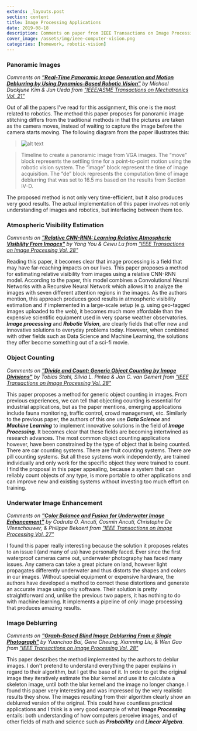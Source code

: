 ```yaml
---
extends: _layouts.post
section: content
title: Image Processing Applications
date: 2019-08-18
description: Comments on paper from IEEE Transactions on Image Processing
cover_image: /assets/img/ieee-computer-vision.png
categories: [homework, robotic-vision]
---
```


### Panoramic Images
_Comments on [**"Real-Time Panoramic Image Generation and Motion Deblurring by Using Dynamics-Based Robotic Vision"**](https://ieeexplore.ieee.org/document/7362211) by Michael Duckjune Kim & Jun Ueda from ["IEEE/ASME Transactions on Mechatronics Vol. 21"](https://ieeexplore.ieee.org/xpl/tocresult.jsp?isnumber=7463574)_

Out of all the papers I've read for this assignment, this one is the most related to robotics. The method this paper proposes for panoramic image stitching differs from the traditional methods in that the pictures are taken as the camera moves, instead of waiting to capture the image before the camera starts moving. The following diagram from the paper illustrates this:

>![alt text](/assets/img/ieee-panoramic-diagram.png)

> Timeline to create a panoramic image from VGA images. The “move” block represents the settling time for a point-to-point motion using the robotic vision system. The “image” block represent the time of image acquisition. The “de” block represents the computation time of image deblurring that was set to 16.5 ms based on the results from Section IV-D.

The proposed method is not only very time-efficient, but it also produces very good results. The actual implementation of this paper involves not only understanding of images and robotics, but interfacing between them too.


### Atmospheric Visibility Estimation
_Comments on [**"Relative CNN-RNN: Learning Relative Atmospheric Visibility From Images"**](https://ieeexplore.ieee.org/document/8412582) by Yang You & Cewu Lu from ["IEEE Transactions on Image Processing Vol. 28"](https://ieeexplore.ieee.org/xpl/tocresult.jsp?isnumber=8468142&punumber=83)_

Reading this paper, it becomes clear that image processing is a field that may have far-reaching impacts on our lives. This paper proposes a method for estimating relative visibility from images using a relative CNN-RNN model. According to the paper, this model combines a Convolutional Neural Networks with a Recursive Neural Network which allows it to analyze the images with seven different attention regions in the images. As the authors mention, this approach produces good results in atmospheric visibility estimation and if implemented in a large-scale setup (e.g. using geo-tagged images uploaded to the web), it becomes much more affordable than the expensive scientific equipment used in very sparse weather observatories. **_Image processing_** and **_Robotic Vision_**, are clearly fields that offer new and innovative solutions to everyday problems today. However, when combined with other fields such as Data Science and Machine Learning, the solutions they offer become something out of a sci-fi movie.


### Object Counting
_Comments on [**"Divide and Count: Generic Object Counting by Image Divisions"**](https://ieeexplore.ieee.org/document/8488575) by Tobias Stahl, Silvia L. Pintea & Jan C. van Gemert from ["IEEE Transactions on Image Processing Vol. 28"](https://ieeexplore.ieee.org/xpl/tocresult.jsp?isnumber=8478029&punumber=83)_

This paper proposes a method for generic object counting in images. From previous experiences, we can tell that objecting counting is essential for industrial applications, but as the paper mentions, emerging applications include fauna monitoring, traffic control, crowd management, etc. Similarly to the previous paper, the authors of this one use **_Data Science_** and **_Machine Learning_** to implement innovative solutions in the field of **_Image Processing_**. It becomes clear that these fields are becoming intertwined as research advances. The most common object counting applications however, have been constrained by the type of object that is being counted. There are car counting systems. There are fruit counting systems. There are pill counting systems. But all these systems work independently, are trained individually and only work for the specific object they were trained to count. I find the proposal in this paper appealing, because a system that can reliably count objects of any type, is more portable to other applications and can improve new and existing systems without investing too much effort on training.


### Underwater Image Enhancement
_Comments on [**"Color Balance and Fusion for Underwater Image Enhancement"**](https://ieeexplore.ieee.org/document/8058463) by Codruta O. Ancuti, Cosmin Ancuti, Christophe De Vleeschouwer, & Philippe Bekaert from ["IEEE Transactions on Image Processing Vol. 27"](https://ieeexplore.ieee.org/xpl/tocresult.jsp?isnumber=8071125&punumber=83)_

I found this paper really interesting because the solution it proposes relates to an issue I (and many of us) have personally faced. Ever since the first waterproof cameras came out, underwater photography has faced many issues. Any camera can take a great picture on land, however light propagates differently underwater and thus distorts the shapes and colors in our images. Without special equipment or expensive hardware, the authors have developed a method to correct these distortions and generate an accurate image using only software. Their solution is pretty straightforward and, unlike the previous two papers, it has nothing to do with machine learning. It implements a pipeline of _only_ image processing that produces amazing results.


### Image Deblurring
_Comments on [**"Graph-Based Blind Image Deblurring From a Single Photograph"**](https://ieeexplore.ieee.org/document/8488519) by Yuanchao Bai, Gene Cheung, Xianming Liu, & Wen Gao from ["IEEE Transactions on Image Processing Vol. 28"](https://ieeexplore.ieee.org/xpl/tocresult.jsp?isnumber=8511005&punumber=83)_

This paper describes the method implemented by the authors to deblur images. I don't pretend to understand everything the paper explains in regard to their algorithm, but I get the base of it. In order to get the original image they iteratively estimate the blur kernel and use it to calculate a skeleton image, until both the blur kernel and the image no longer change. I found this paper very interesting and was impressed by the very realistic results they show. The images resulting from their algorithm clearly show an deblurred version of the original. This could have countless practical applications and I think is a very good example of what _**Image Processing**_ entails: both understanding of how computers perceive images, and of other fields of math and science such as _**Probability**_ and _**Linear Algebra**_.
